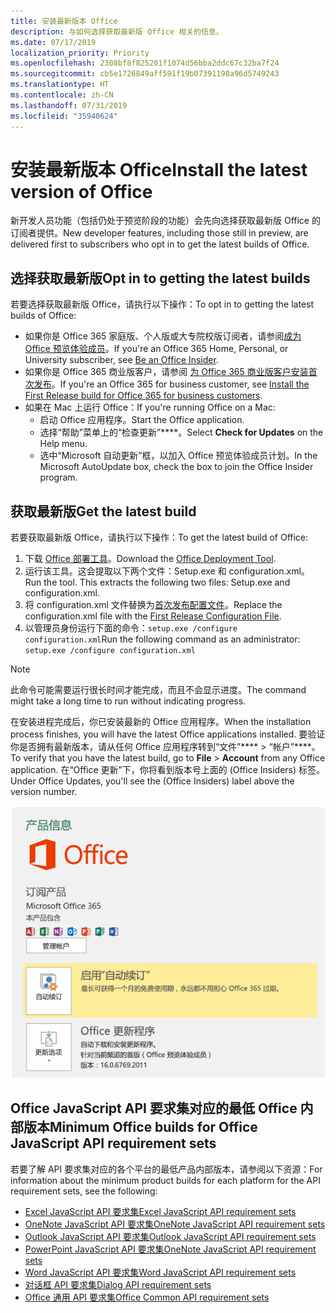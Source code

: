 ```yaml
---
title: 安装最新版本 Office
description: 与如何选择获取最新版 Office 相关的信息。
ms.date: 07/17/2019
localization_priority: Priority
ms.openlocfilehash: 2308bf8f825201f1074d56bba2ddc67c32ba7f24
ms.sourcegitcommit: cb5e1726849aff591f19b07391198a96d5749243
ms.translationtype: HT
ms.contentlocale: zh-CN
ms.lasthandoff: 07/31/2019
ms.locfileid: "35940624"
---
```

# <a name="install-the-latest-version-of-office"></a><span data-ttu-id="02a21-103">安装最新版本 Office</span><span class="sxs-lookup"><span data-stu-id="02a21-103">Install the latest version of Office</span></span>

<span data-ttu-id="02a21-104">新开发人员功能（包括仍处于预览阶段的功能）会先向选择获取最新版 Office 的订阅者提供。</span><span class="sxs-lookup"><span data-stu-id="02a21-104">New developer features, including those still in preview, are delivered first to subscribers who opt in to get the latest builds of Office.</span></span>

## <a name="opt-in-to-getting-the-latest-builds"></a><span data-ttu-id="02a21-105">选择获取最新版</span><span class="sxs-lookup"><span data-stu-id="02a21-105">Opt in to getting the latest builds</span></span>

<span data-ttu-id="02a21-106">若要选择获取最新版 Office，请执行以下操作：</span><span class="sxs-lookup"><span data-stu-id="02a21-106">To opt in to getting the latest builds of Office:</span></span>

- <span data-ttu-id="02a21-107">如果你是 Office 365 家庭版、个人版或大专院校版订阅者，请参阅[成为 Office 预览体验成员](https://products.office.com/office-insider)。</span><span class="sxs-lookup"><span data-stu-id="02a21-107">If you're an Office 365 Home, Personal, or University subscriber, see [Be an Office Insider](https://products.office.com/office-insider).</span></span>
- <span data-ttu-id="02a21-108">如果你是 Office 365 商业版客户，请参阅 [为 Office 365 商业版客户安装首次发布](https://support.office.com/article/Install-the-First-Release-build-for-Office-365-for-business-customers-4dd8ba40-73c0-4468-b778-c7b744d03ead)。</span><span class="sxs-lookup"><span data-stu-id="02a21-108">If you're an Office 365 for business customer, see [Install the First Release build for Office 365 for business customers](https://support.office.com/article/Install-the-First-Release-build-for-Office-365-for-business-customers-4dd8ba40-73c0-4468-b778-c7b744d03ead).</span></span>
- <span data-ttu-id="02a21-109">如果在 Mac 上运行 Office：</span><span class="sxs-lookup"><span data-stu-id="02a21-109">If you're running Office on a Mac:</span></span>
  - <span data-ttu-id="02a21-110">启动 Office 应用程序。</span><span class="sxs-lookup"><span data-stu-id="02a21-110">Start the Office application.</span></span>
  - <span data-ttu-id="02a21-111">选择“帮助”菜单上的“检查更新”\*\*\*\*。</span><span class="sxs-lookup"><span data-stu-id="02a21-111">Select **Check for Updates** on the Help menu.</span></span>
  - <span data-ttu-id="02a21-112">选中“Microsoft 自动更新”框，以加入 Office 预览体验成员计划。</span><span class="sxs-lookup"><span data-stu-id="02a21-112">In the Microsoft AutoUpdate box, check the box to join the Office Insider program.</span></span>

## <a name="get-the-latest-build"></a><span data-ttu-id="02a21-113">获取最新版</span><span class="sxs-lookup"><span data-stu-id="02a21-113">Get the latest build</span></span>

<span data-ttu-id="02a21-114">若要获取最新版 Office，请执行以下操作：</span><span class="sxs-lookup"><span data-stu-id="02a21-114">To get the latest build of Office:</span></span>

1. <span data-ttu-id="02a21-115">下载 [Office 部署工具](https://www.microsoft.com/download/details.aspx?id=49117)。</span><span class="sxs-lookup"><span data-stu-id="02a21-115">Download the [Office Deployment Tool](https://www.microsoft.com/download/details.aspx?id=49117).</span></span>
2. <span data-ttu-id="02a21-p101">运行该工具。这会提取以下两个文件：Setup.exe 和 configuration.xml。</span><span class="sxs-lookup"><span data-stu-id="02a21-p101">Run the tool. This extracts the following two files: Setup.exe and configuration.xml.</span></span>
3. <span data-ttu-id="02a21-118">将 configuration.xml 文件替换为[首次发布配置文件](https://raw.githubusercontent.com/OfficeDev/Office-Add-in-Commands-Samples/master/Tools/FirstReleaseConfig/configuration.xml)。</span><span class="sxs-lookup"><span data-stu-id="02a21-118">Replace the configuration.xml file with the [First Release Configuration File](https://raw.githubusercontent.com/OfficeDev/Office-Add-in-Commands-Samples/master/Tools/FirstReleaseConfig/configuration.xml).</span></span>
4. <span data-ttu-id="02a21-119">以管理员身份运行下面的命令：`setup.exe /configure configuration.xml`</span><span class="sxs-lookup"><span data-stu-id="02a21-119">Run the following command as an administrator:  `setup.exe /configure configuration.xml`</span></span>

> [!NOTE]
> <span data-ttu-id="02a21-120">此命令可能需要运行很长时间才能完成，而且不会显示进度。</span><span class="sxs-lookup"><span data-stu-id="02a21-120">The command might take a long time to run without indicating progress.</span></span>

<span data-ttu-id="02a21-121">在安装进程完成后，你已安装最新的 Office 应用程序。</span><span class="sxs-lookup"><span data-stu-id="02a21-121">When the installation process finishes, you will have the latest Office applications installed.</span></span> <span data-ttu-id="02a21-122">要验证你是否拥有最新版本，请从任何 Office 应用程序转到“文件”\*\*\*\* > “帐户”\*\*\*\*。</span><span class="sxs-lookup"><span data-stu-id="02a21-122">To verify that you have the latest build, go to **File** > **Account** from any Office application.</span></span> <span data-ttu-id="02a21-123">在“Office 更新”下，你将看到版本号上面的 (Office Insiders) 标签。</span><span class="sxs-lookup"><span data-stu-id="02a21-123">Under Office Updates, you'll see the (Office Insiders) label above the version number.</span></span>

![显示产品信息的屏幕截图（带有 Office Insiders 标签）](../images/office-insiders.png)

## <a name="minimum-office-builds-for-office-javascript-api-requirement-sets"></a><span data-ttu-id="02a21-125">Office JavaScript API 要求集对应的最低 Office 内部版本</span><span class="sxs-lookup"><span data-stu-id="02a21-125">Minimum Office builds for Office JavaScript API requirement sets</span></span>

<span data-ttu-id="02a21-126">若要了解 API 要求集对应的各个平台的最低产品内部版本，请参阅以下资源：</span><span class="sxs-lookup"><span data-stu-id="02a21-126">For information about the minimum product builds for each platform for the API requirement sets, see the following:</span></span>

- [<span data-ttu-id="02a21-127">Excel JavaScript API 要求集</span><span class="sxs-lookup"><span data-stu-id="02a21-127">Excel JavaScript API requirement sets</span></span>](/office/dev/add-ins/reference/requirement-sets/excel-api-requirement-sets)
- [<span data-ttu-id="02a21-128">OneNote JavaScript API 要求集</span><span class="sxs-lookup"><span data-stu-id="02a21-128">OneNote JavaScript API requirement sets</span></span>](/office/dev/add-ins/reference/requirement-sets/onenote-api-requirement-sets)
- [<span data-ttu-id="02a21-129">Outlook JavaScript API 要求集</span><span class="sxs-lookup"><span data-stu-id="02a21-129">Outlook JavaScript API requirement sets</span></span>](/office/dev/add-ins/reference/requirement-sets/outlook-api-requirement-sets)
- [<span data-ttu-id="02a21-130">PowerPoint JavaScript API 要求集</span><span class="sxs-lookup"><span data-stu-id="02a21-130">OneNote JavaScript API requirement sets</span></span>](/office/dev/add-ins/reference/requirement-sets/powerpoint-api-requirement-sets)
- [<span data-ttu-id="02a21-131">Word JavaScript API 要求集</span><span class="sxs-lookup"><span data-stu-id="02a21-131">Word JavaScript API requirement sets</span></span>](/office/dev/add-ins/reference/requirement-sets/word-api-requirement-sets)
- [<span data-ttu-id="02a21-132">对话框 API 要求集</span><span class="sxs-lookup"><span data-stu-id="02a21-132">Dialog API requirement sets</span></span>](/office/dev/add-ins/reference/requirement-sets/dialog-api-requirement-sets)
- [<span data-ttu-id="02a21-133">Office 通用 API 要求集</span><span class="sxs-lookup"><span data-stu-id="02a21-133">Office Common API requirement sets</span></span>](/office/dev/add-ins/reference/requirement-sets/office-add-in-requirement-sets)
